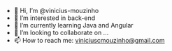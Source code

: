 - 👋 Hi, I’m @vinicius-mouzinho
- 👀 I’m interested in back-end
- 🌱 I’m currently learning Java and Angular
- 💞️ I’m looking to collaborate on ...
- 📫 How to reach me: viniciuscmouzinho@gmail.com

<!---
vinicius-mouzinho/vinicius-mouzinho is a ✨ special ✨ repository because its `README.md` (this file) appears on your GitHub profile.
You can click the Preview link to take a look at your changes.
--->
